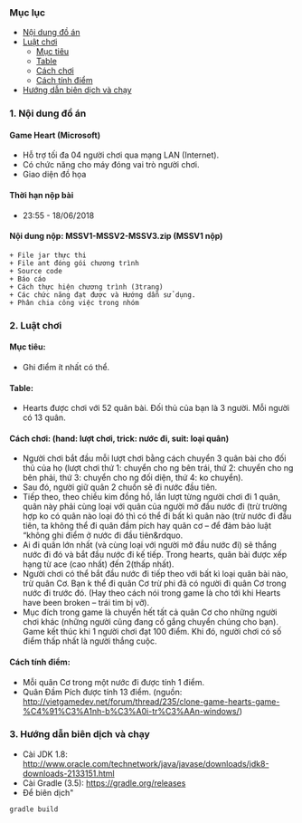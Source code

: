 ### Mục lục
* [Nội dung đồ án](#content)
* [Luật chơi](#rule)
  * [Mục tiêu](#content/goal)
  * [Table](#content/table)
  * [Cách chơi](#content/howtoplay)
  * [Cách tính điểm](#content/score)
* [Hướng dẫn biên dịch và chạy](#build)
 
<a name="content"></a>
### 1. Nội dung đồ án
  #### Game Heart (Microsoft)
  + Hỗ trợ tối đa 04 người chơi qua mạng LAN (Internet).
  + Có chức năng cho máy đóng vai trò người chơi.
  + Giao diện đồ họa
  #### Thời hạn nộp bài
  + 23:55 - 18/06/2018
  #### Nội dung nộp: MSSV1-MSSV2-MSSV3.zip (MSSV1 nộp)
	+ File jar thực thi
	+ File ant đóng gói chương trình
	+ Source code
	+ Báo cáo
    + Cách thực hiện chương trình (3trang)
    + Các chức năng đạt được và Hướng dẫn sử dụng.
    + Phân chia công việc trong nhóm
<a name="rule"></a>
### 2. Luật chơi
<a name="content/goal"></a>
#### Mục tiêu:
- Ghi điểm ít nhất có thể.
<a name="content/table"></a>
#### Table:
- Hearts được chơi với 52 quân bài. Đối thủ của bạn là 3 người. Mỗi người có 13 quân.
<a name="content/howtoplay"></a>
#### Cách chơi: (hand: lượt chơi, trick: nước đi, suit: loại quân)
- Người chơi bắt đầu mỗi lượt chơi bằng cách chuyển 3 quân bài cho đối thủ của họ (lượt chơi thứ 1: chuyển cho ng bên trái, thứ 2: chuyển cho ng bên phải, thứ 3: chuyển cho ng đối diện, thứ 4: ko chuyển).
- Sau đó, người giữ quân 2 chuồn sẽ đi nước đầu tiên.
- Tiếp theo, theo chiều kim đồng hồ, lần lượt từng người chơi đi 1 quân, quân này phải cùng loại với quân của người mở đầu nước đi (trừ trường hợp ko có quân nào loại đó thì có thể đi bất kì quân nào (trừ nước đi đầu tiên, ta không thể đi quân đầm pích hay quân cơ – để đảm bảo luật “không ghi điểm ở nước đi đầu tiên&rdquo.
- Ai đi quân lớn nhất (và cùng loại với người mở đầu nước đi) sẽ thắng nước đi đó và bắt đầu nước đi kế tiếp. Trong hearts, quân bài được xếp hạng từ ace (cao nhất) đến 2(thấp nhất).
- Người chơi có thể bắt đầu nước đi tiếp theo với bất kì loại quân bài nào, trừ quân Cơ. Bạn k thể đi quân Cơ trừ phi đã có người đi quân Cơ trong nước đi trước đó. (Hay theo cách nói trong game là cho tới khi Hearts have been broken – trái tim bị vỡ).
- Mục đích trong game là chuyển hết tất cả quân Cơ cho những người chơi khác (những người cũng đang cố gắng chuyển chúng cho bạn). Game kết thúc khi 1 người chơi đạt 100 điểm. Khi đó, người chơi có số điểm thấp nhất là người thắng cuộc.
<a name="content/score"></a>
#### Cách tính điểm:
- Mỗi quân Cơ trong một nước đi được tính 1 điểm.
- Quân Đầm Pích được tính 13 điểm.
(nguồn: http://vietgamedev.net/forum/thread/235/clone-game-hearts-game-%C4%91%C3%A1nh-b%C3%A0i-tr%C3%AAn-windows/)

### 3. Hướng dẫn biên dịch và chạy
- Cài JDK 1.8: http://www.oracle.com/technetwork/java/javase/downloads/jdk8-downloads-2133151.html
- Cài Gradle (3.5): https://gradle.org/releases
- Để biên dịch"
```
gradle build
```


